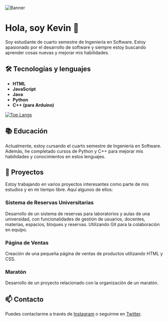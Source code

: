 ![Banner](banner.png)

# Hola, soy Kevin 👋

Soy estudiante de cuarto semestre de Ingeniería en Software. Estoy apasionado por el desarrollo de software y siempre estoy buscando aprender cosas nuevas y mejorar mis habilidades.

## 🛠️ Tecnologías y lenguajes

- **HTML**
- **JavaScript**
- **Java**
- **Python**
- **C++ (para Arduino)**

[![Top Langs](https://github-readme-stats.vercel.app/api/top-langs/?username=Jostero32&layout=compact)](https://github.com/anuraghazra/github-readme-stats)


## 📚 Educación

Actualmente, estoy cursando el cuarto semestre de Ingeniería en Software. Además, he completado cursos de Python y C++ para mejorar mis habilidades y conocimientos en estos lenguajes.

## 🚀 Proyectos

Estoy trabajando en varios proyectos interesantes como parte de mis estudios y en mi tiempo libre. Aquí algunos de ellos:

### Sistema de Reservas Universitarias
Desarrollo de un sistema de reservas para laboratorios y aulas de una universidad, con funcionalidades de gestión de usuarios, docentes, materias, espacios, bloques y reservas. Utilizando Git para la colaboración en equipo.

### Página de Ventas
Creación de una pequeña página de ventas de productos utilizando HTML y CSS.

### Maratón
Desarrollo de un proyecto relacionado con la organización de un maratón.

## 📫 Contacto

Puedes contactarme a través de [Instagram](#) o seguirme en [Twitter](#).
